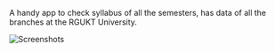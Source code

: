 A handy app to check syllabus of all the semesters, has data of all the branches at the RGUKT University.

![Screenshots](https://github.com/farooqfox/SyllabusApp/blob/master/SyllabusAPK/Screenshots.jpg)
